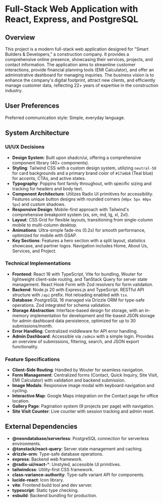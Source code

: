 # Full-Stack Web Application with React, Express, and PostgreSQL

## Overview
This project is a modern full-stack web application designed for "Smart Builders & Developers," a construction company. It provides a comprehensive online presence, showcasing their services, projects, and contact information. The application aims to streamline customer interactions, provide financial planning tools (EMI Calculator), and offer an administrative dashboard for managing inquiries. The business vision is to enhance the company's digital footprint, attract new clients, and efficiently manage customer data, reflecting 22+ years of expertise in the construction industry.

## User Preferences
Preferred communication style: Simple, everyday language.

## System Architecture

### UI/UX Decisions
- **Design System**: Built upon shadcn/ui, offering a comprehensive component library (40+ components).
- **Styling**: Tailwind CSS with a custom design system, utilizing `neutral-50` for card backgrounds and a primary brand color of `#17a6b8` (Teal blue) for accents, CTAs, and active states.
- **Typography**: Poppins font family throughout, with specific sizing and tracking for headers and body text.
- **Component Architecture**: Utilizes Radix UI primitives for accessibility. Features unique button designs with rounded corners (`40px 5px 40px 5px`) and custom shadows.
- **Responsive Design**: Mobile-first approach with Tailwind's comprehensive breakpoint system (xs, sm, md, lg, xl, 2xl).
- **Layout**: CSS Grid for flexible layouts, transitioning from single-column mobile to multi-column desktop.
- **Animations**: Ultra-simple fade-ins (0.2s) for smooth performance, optimized for mobile with GSAP.
- **Key Sections**: Features a hero section with a split layout, statistics showcase, and partner logos. Navigation includes Home, About Us, Services, and Project.

### Technical Implementations
- **Frontend**: React 18 with TypeScript, Vite for bundling, Wouter for lightweight client-side routing, and TanStack Query for server state management. React Hook Form with Zod resolvers for form validation.
- **Backend**: Node.js 20 with Express.js and TypeScript. RESTful API structure with `/api` prefix. Hot reloading enabled with `tsx`.
- **Database**: PostgreSQL 16 managed via Drizzle ORM for type-safe operations. Zod integrated for schema validation.
- **Storage Abstraction**: Interface-based design for storage, with an in-memory implementation for development and file-based JSON storage for admin dashboard data persistence, optimized for up to 30 submissions/month.
- **Error Handling**: Centralized middleware for API error handling.
- **Admin Dashboard**: Accessible via `/admin` with a simple login. Provides an overview of submissions, filtering, search, and JSON export functionality.

### Feature Specifications
- **Client-Side Routing**: Handled by Wouter for seamless navigation.
- **Form Management**: Centralized forms (Contact, Quick Inquiry, Site Visit, EMI Calculator) with validation and backend submission.
- **Image Modals**: Responsive image modal with keyboard navigation and cycling.
- **Interactive Map**: Google Maps integration on the Contact page for office location.
- **Gallery Page**: Pagination system (9 projects per page) with navigation.
- **Site Visit Counter**: Live counter with session tracking and admin reset.

## External Dependencies

- **@neondatabase/serverless**: PostgreSQL connection for serverless environments.
- **@tanstack/react-query**: Server state management and caching.
- **drizzle-orm**: Type-safe database operations.
- **express**: Backend web framework.
- **@radix-ui/react-***: Unstyled, accessible UI primitives.
- **tailwindcss**: Utility-first CSS framework.
- **class-variance-authority**: Type-safe variant API for components.
- **lucide-react**: Icon library.
- **vite**: Frontend build tool and dev server.
- **typescript**: Static type checking.
- **esbuild**: Backend bundling for production.
